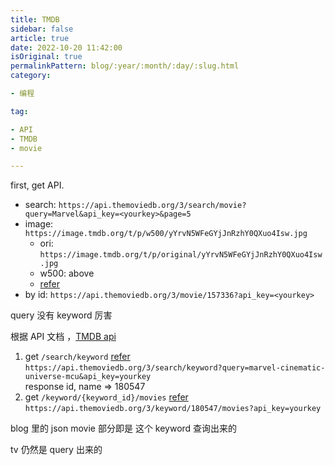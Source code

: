 ```yaml
---  
title: TMDB
sidebar: false
article: true
date: 2022-10-20 11:42:00
isOriginal: true
permalinkPattern: blog/:year/:month/:day/:slug.html
category:

- 编程

tag:

- API
- TMDB
- movie

---
```




first, get API.

- search: `https://api.themoviedb.org/3/search/movie?query=Marvel&api_key=<yourkey>&page=5`
- image: `https://image.tmdb.org/t/p/w500/yYrvN5WFeGYjJnRzhY0QXuo4Isw.jpg`
    - ori: `https://image.tmdb.org/t/p/original/yYrvN5WFeGYjJnRzhY0QXuo4Isw.jpg`
    - w500: above
    - [refer](https://developers.themoviedb.org/3/getting-started/images)
- by id: `https://api.themoviedb.org/3/movie/157336?api_key=<yourkey>`


query 没有 keyword 厉害

根据 API 文档 ，[TMDB api]

1. get `/search/keyword` [refer][api-search-keyword]
    `https://api.themoviedb.org/3/search/keyword?query=marvel-cinematic-universe-mcu&api_key=yourkey`  
    response id, name => 180547
2. get `/keyword/{keyword_id}/movies` [refer][api-get-movie-by-key]
    `https://api.themoviedb.org/3/keyword/180547/movies?api_key=yourkey`


blog 里的 json movie 部分即是 这个 keyword 查询出来的

tv 仍然是 query 出来的







[TMDB]: https://www.themoviedb.org
[TMDB api]: https://developers.themoviedb.org/3/
[api-search-keyword]: https://developers.themoviedb.org/3/search/search-keywords
[api-get-movie-by-key]: https://developers.themoviedb.org/3/keywords/get-movies-by-keyword
